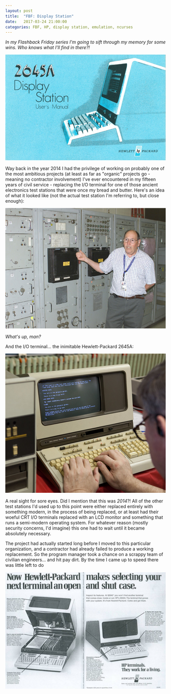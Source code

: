 ```yaml
---
layout: post
title:  "FBF: Display Station"
date:   2017-03-24 21:00:00 
categories: FBF, HP, display station, emulation, ncurses
---
```


[//]: # (Image References)
[im01]: https://github.com/jeremy-shannon/jeremy-shannon.github.io/blob/master/images/display_station/display_station.PNG?raw=true "Display Station"
[im02]: https://github.com/jeremy-shannon/jeremy-shannon.github.io/blob/master/images/display_station/old_test_station.jpg?raw=true "Old-Ass Test Station"
[im03]: https://github.com/jeremy-shannon/jeremy-shannon.github.io/blob/master/images/display_station/2645A.PNG?raw=true "2645A"
[im04]: https://github.com/jeremy-shannon/jeremy-shannon.github.io/blob/master/images/display_station/2645A_ad.PNG?raw=true "2645A Advertisement"

*In my Flashback Friday series I'm going to sift through my memory for some wins. Who knows what I'll find in there?!*

![Alt Text][im01]

Way back in the year 2014 I had the privilege of working on probably one of the most ambitious projects (at least as far as "organic" projects go - meaning no contractor involvement) I've ever encountered in my fifteen years of civil service - replacing the I/O terminal for one of those ancient electronics test stations that were once my bread and butter. Here's an idea of what it looked like (not the actual test station I'm referring to, but close enough):

![Alt Text][im02]

*What's up, man?*

And the I/O terminal... the inimitable Hewlett-Packard 2645A: 

![Alt Text][im03]

A real sight for sore eyes. Did I mention that this was *2014*?! All of the other test stations I'd used up to this point were either replaced entirely with something modern, in the process of being replaced, or at least had their woeful CRT I/O terminals replaced with an LCD monitor and something that runs a semi-modern operating system. For whatever reason (mostly security concerns, I'd imagine) this one had to wait until it became absolutely necessary.

The project had actually started long before I moved to this particular organization, and a contractor had already failed to produce a working replacement. So the program manager took a chance on a scrappy team of civilian engineers... and hit pay dirt. By the time I came up to speed there was little left to do
 

![Alt Text][im04]
